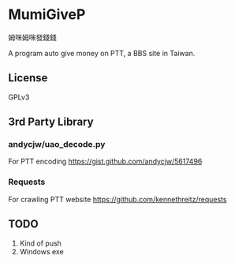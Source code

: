 # MumiGiveP
姆咪姆咪發錢錢

A program auto give money on PTT,
a BBS site in Taiwan.


## License
GPLv3

## 3rd Party Library
### andycjw/uao_decode.py
For PTT encoding
https://gist.github.com/andycjw/5617496

### Requests
For crawling PTT website 
https://github.com/kennethreitz/requests

## TODO
1. Kind of push
1. Windows exe